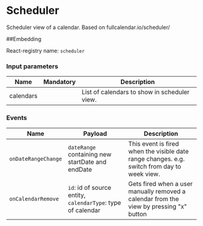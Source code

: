# Scheduler
Scheduler view of a calendar. Based on fullcalendar.io/scheduler/

##Embedding

React-registry name: `scheduler`

### Input parameters

| Name                   | Mandatory | Description
|------------------------|:---------:|-------------
| calendars              |           | List of calendars to show in scheduler view.

### Events

| Name                | Payload                                                     | Description
|---------------------|-------------------------------------------------------------|-------------
| `onDateRangeChange` | `dateRange` containing new startDate and endDate            | This event is fired when the visible date range changes. e.g. switch from day to week view.
| `onCalendarRemove`  | `id`: id of source entity, `calendarType`: type of calendar | Gets fired when a user manually removed a calendar from the view by pressing "x" button
